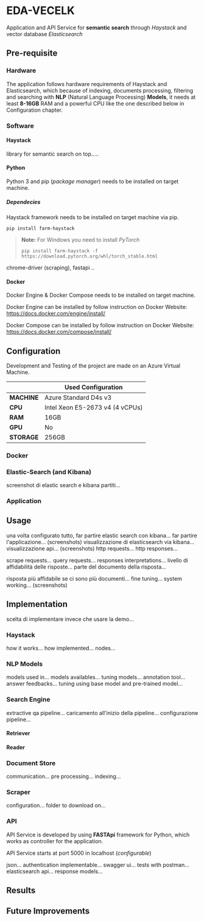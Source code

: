 # EDA-VECELK

Application and API Service for **semantic search** through _Haystack_ and vector database _Elasticsearch_

## Pre-requisite

### Hardware

The application follows hardware requirements of Haystack and Elasticsearch, which because of indexing, documents processing, filtering and searching with **NLP** (Natural Language Processing) **Models**, it needs at least **8-16GB** RAM and a powerful CPU like the one described below in Configuration chapter.

### Software

#### Haystack

library for semantic search on top.....

#### Python

Python 3 and pip (_package manager_) needs to be installed on target machine.

##### Dependecies

Haystack framework needs to be installed on target machine via pip.

```
pip install farm-haystack
```

> **Note:** For Windows you need to install _PyTorch_
>
> ```
> pip install farm-haystack -f https://download.pytorch.org/whl/torch_stable.html
> ```

chrome-driver (scraping), fastapi ..

#### Docker

Docker Engine & Docker Compose needs to be installed on target machine.

Docker Engine can be installed by follow instruction on Docker Website:
https://docs.docker.com/engine/install/

Docker Compose can be installed by follow instruction on Docker Website:
https://docs.docker.com/compose/install/

## Configuration

Development and Testing of the project are made on an Azure Virtual Machine.

|             | Used Configuration              |
| ----------- | ------------------------------- |
| **MACHINE** | Azure Standard D4s v3           |
| **CPU**     | Intel Xeon E5-2673 v4 (4 vCPUs) |
| **RAM**     | 16GB                            |
| **GPU**     | No                              |
| **STORAGE** | 256GB                           |

### Docker

### Elastic-Search (and Kibana)

screenshot di elastic search e kibana partiti...

### Application

## Usage

una volta configurato tutto, far partire elastic search con kibana...
far partire l'applicazione... (screenshots)
visualizzazione di elasticsearch via kibana...
visualizzazione api... (screenshots)
http requests...
http responses...

scrape requests...
query requests...
responses interpretations...
livello di affidabilità delle risposte...
parte del documento della risposta...

risposta più affidabile se ci sono più documenti...
fine tuning...
system working... (screenshots)

## Implementation

scelta di implementare invece che usare la demo...

### Haystack

how it works...
how implemented...
nodes...

### NLP Models

models used in...
models availables...
tuning models...
annotation tool...
answer feedbacks...
tuning using base model and pre-trained model...

### Search Engine

extractive qa pipeline...
caricamento all'inizio della pipeline...
configurazione pipeline...

#### Retriever

#### Reader

### Document Store

communication...
pre processing...
indexing...

### Scraper

configuration...
folder to download on...

### API

API Service is developed by using **FASTApi** framework for Python, which works as controller for the application.

API Service starts at port 5000 in localhost (_configurable_)

json...
authentication implementable...
swagger ui...
tests with postman...
elasticsearch api...
response models...

## Results

## Future Improvements
